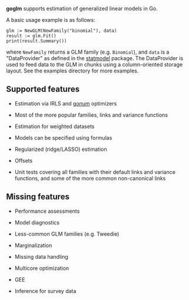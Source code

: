 __goglm__ supports estimation of generalized linear models in Go.

A basic usage example is as follows:

```
glm := NewGLM(NewFamily("binomial"), data)
result := glm.Fit()
print(result.Summary())
```

where `NewFamily` returns a GLM family (e.g. `Binomial`), and `data`
is a "DataProvider" as defined in the
[statmodel](http://github.com/kshedden/statmodel) package.  The
DataProvider is used to feed data to the GLM in chunks using a
column-oriented storage layout.  See the examples directory for more
examples.


Supported features
------------------

* Estimation via IRLS and [gonum](http://github.com/gonum) optimizers

* Most of the more popular families, links and variance functions

* Estimation for weighted datasets

* Models can be specified using formulas

* Regularized (ridge/LASSO) estimation

* Offsets

* Unit tests covering all families with their default links and
  variance functions, and some of the more common non-canonical links


Missing features
----------------

* Performance assessments

* Model diagnostics

* Less-common GLM families (e.g. Tweedie)

* Marginalization

* Missing data handling

* Multicore optimization

* GEE

* Inference for survey data
